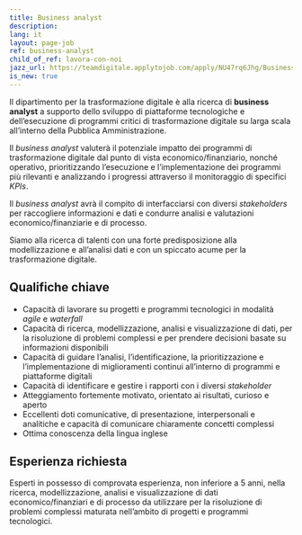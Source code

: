 ```yaml
---
title: Business analyst
description:
lang: it
layout: page-job
ref: business-analyst
child_of_ref: lavora-con-noi
jazz_url: https://teamdigitale.applytojob.com/apply/NU47rq6Jhg/Business-Analyst.html
is_new: true
---
```


Il dipartimento per la trasformazione digitale è alla ricerca di
**business analyst** a supporto dello sviluppo di piattaforme
tecnologiche e dell’esecuzione di programmi critici di trasformazione
digitale su larga scala all’interno della Pubblica Amministrazione.

Il *business analyst* valuterà il potenziale impatto dei programmi di
trasformazione digitale dal punto di vista economico/finanziario, nonché
operativo, prioritizzando l’esecuzione e l’implementazione dei programmi
più rilevanti e analizzando i progressi attraverso il monitoraggio di
specifici *KPIs*.

Il *business analyst* avrà il compito di interfacciarsi con diversi
*stakeholders* per raccogliere informazioni e dati e condurre analisi e
valutazioni economico/finanziarie e di processo.

Siamo alla ricerca di talenti con una forte predisposizione alla
modellizzazione e all’analisi dati e con un spiccato acume per la
trasformazione digitale.

## Qualifiche chiave

-   Capacità di lavorare su progetti e programmi tecnologici in modalità
    *agile* e *waterfall*
-   Capacità di ricerca, modellizzazione, analisi e visualizzazione di
    dati, per la risoluzione di problemi complessi e per prendere
    decisioni basate su informazioni disponibili
-   Capacità di guidare l’analisi, l’identificazione, la
    prioritizzazione e l’implementazione di miglioramenti continui
    all’interno di programmi e piattaforme digitali
-   Capacità di identificare e gestire i rapporti con i diversi
    *stakeholder*
-   Atteggiamento fortemente motivato, orientato ai risultati, curioso e
    aperto
-   Eccellenti doti comunicative, di presentazione, interpersonali e
    analitiche e capacità di comunicare chiaramente concetti complessi
-   Ottima conoscenza della lingua inglese

## Esperienza richiesta

Esperti in possesso di comprovata esperienza, non inferiore a 5 anni, nella ricerca,
modellizzazione, analisi e visualizzazione di dati economico/finanziari e di processo da
utilizzare per la risoluzione di problemi complessi maturata nell’ambito di progetti e
programmi tecnologici.

